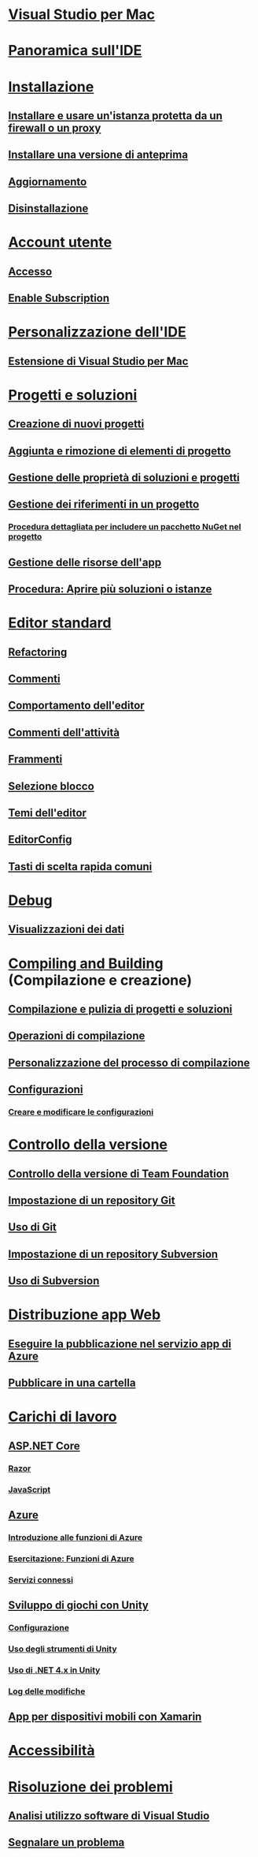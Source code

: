 # [Visual Studio per Mac](/visualstudio/mac/)
# [Panoramica sull'IDE](ide-tour.md)

# [Installazione](installation.md)
## [Installare e usare un'istanza protetta da un firewall o un proxy](/visualstudio/mac/install-behind-a-firewall-or-proxy-server)
## [Installare una versione di anteprima](/visualstudio/mac/install-preview)
## [Aggiornamento](/visualstudio/mac/update)
## [Disinstallazione](/visualstudio/mac/uninstall)


# [Account utente](/visualstudio/mac/user-accounts)
## [Accesso](/visualstudio/mac/signing-in)
## [Enable Subscription](/visualstudio/mac/enable-subscription)

# [Personalizzazione dell'IDE](/visualstudio/mac/customizing-the-ide)
## [Estensione di Visual Studio per Mac](/visualstudio/mac/extending-visual-studio-mac)


# [Progetti e soluzioni](/visualstudio/mac/projects-and-solutions)
## [Creazione di nuovi progetti](/visualstudio/mac/create-new-projects)
## [Aggiunta e rimozione di elementi di progetto](/visualstudio/mac/add-and-remove-project-items)
## [Gestione delle proprietà di soluzioni e progetti](/visualstudio/mac/managing-solutions-and-project-properties)
## [Gestione dei riferimenti in un progetto](/visualstudio/mac/managing-references-in-a-project)
### [Procedura dettagliata per includere un pacchetto NuGet nel progetto](/visualstudio/mac/nuget-walkthrough)
## [Gestione delle risorse dell'app](/visualstudio/mac/managing-app-resources)
## [Procedura: Aprire più soluzioni o istanze](/visualstudio/mac/open-multiple-solutions)

# [Editor standard](/visualstudio/mac/source-editor)
## [Refactoring](/visualstudio/mac/refactoring)
## [Commenti](/visualstudio/mac/comments)
## [Comportamento dell'editor](/visualstudio/mac/editor-behavior)
## [Commenti dell'attività](/visualstudio/mac/task-comments)
## [Frammenti](/visualstudio/mac/snippets)
## [Selezione blocco](/visualstudio/mac/block-selection)
## [Temi dell'editor](/visualstudio/mac/editor-themes)
## [EditorConfig](/visualstudio/mac/editorconfig)
## [Tasti di scelta rapida comuni](/visualstudio/mac/keyboard-shortcuts)

# [Debug](/visualstudio/mac/debugging)
## [Visualizzazioni dei dati](/visualstudio/mac/data-visualizations)

# [Compiling and Building](/visualstudio/mac/compiling-and-building) (Compilazione e creazione)
## [Compilazione e pulizia di progetti e soluzioni](/visualstudio/mac/building-and-cleaning-projects-and-solutions)
## [Operazioni di compilazione](/visualstudio/mac/build-actions)
## [Personalizzazione del processo di compilazione](/visualstudio/mac/customizing-build-system)
## [Configurazioni](/visualstudio/mac/configurations)
### [Creare e modificare le configurazioni](/visualstudio/mac/create-and-edit-configurations)

# [Controllo della versione](/visualstudio/mac/version-control)
## [Controllo della versione di Team Foundation](/visualstudio/mac/tf-version-control)
## [Impostazione di un repository Git](/visualstudio/mac/set-up-git-repository)
## [Uso di Git](/visualstudio/mac/working-with-git)
## [Impostazione di un repository Subversion](/visualstudio/mac/set-up-subversion-repository)
## [Uso di Subversion](/visualstudio/mac/working-with-subversion)

# [Distribuzione app Web](/visualstudio/mac/web-app-deployment.md)
## [Eseguire la pubblicazione nel servizio app di Azure](/visualstudio/mac/publish-app-svc.md)
## [Pubblicare in una cartella](/visualstudio/mac/publish-folder.md)

# [Carichi di lavoro](/visualstudio/mac/workloads)
## [ASP.NET Core](/visualstudio/mac/asp-net-core)
### [Razor](/visualstudio/mac/razor)
### [JavaScript](/visualstudio/mac/javascript)
## [Azure](/visualstudio/mac/azure-workload)
### [Introduzione alle funzioni di Azure](/visualstudio/mac/azure-functions)
### [Esercitazione: Funzioni di Azure](/visualstudio/mac/azure-functions-lab)
### [Servizi connessi](/visualstudio/mac/connected-services)
## [Sviluppo di giochi con Unity](/visualstudio/mac/unity-tools)
### [Configurazione](/visualstudio/mac/setup-vsmac-tools-unity)
### [Uso degli strumenti di Unity](/visualstudio/mac/using-vsmac-tools-unity)
### [Uso di .NET 4.x in Unity](/visualstudio/mac//visualstudio/cross-platform/unity-scripting-upgrade/?context=visualstudio/mac/context)
### [Log delle modifiche](/visualstudio/mac//visualstudio/cross-platform/change-log-visual-studio-tools-for-unity-mac/?context=visualstudio/mac/context)
## [App per dispositivi mobili con Xamarin](/visualstudio/mac/xamarin)

# [Accessibilità](/visualstudio/mac/accessibility)

# [Risoluzione dei problemi](/visualstudio/mac/troubleshooting)
## [Analisi utilizzo software di Visual Studio](/visualstudio/mac/visual-studio-experience-improvement-program)
## [Segnalare un problema](/visualstudio/mac/report-a-problem)
